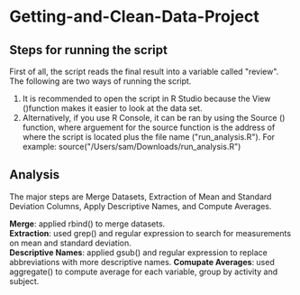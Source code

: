 # Getting-and-Clean-Data-Project
## Steps for running the script
First of all, the script reads the final result into a variable called "review". The following are two ways of running the script. 

1. It is recommended to open the script in R Studio because the View ()function makes it easier to look at the data set. 
2. Alternatively, if you use R Console, it can be ran by using the Source () function, where arguement for the source function is the address of where the script is located plus the file name ("run_analysis.R"). For example: source("/Users/sam/Downloads/run_analysis.R")

## Analysis
The major steps are Merge Datasets, Extraction of Mean and Standard Deviation Columns, Apply Descriptive Names, and Compute Averages.

<b>Merge</b>: applied rbind() to merge datasets.  
<b>Extraction</b>: used grep() and regular expression to search for measurements on mean and standard deviation.  
<b>Descriptive Names</b>: applied gsub() and regular expression to replace abbreviations with more descriptive names. 
<b>Comupate Averages</b>: used aggregate() to compute average for each variable, group by activity and subject.
